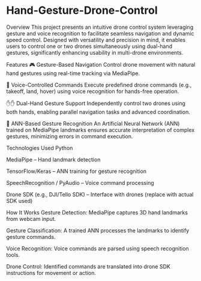 # Hand-Gesture-Drone-Control


Overview
This project presents an intuitive drone control system leveraging gesture and voice recognition to facilitate seamless navigation and dynamic speed control. Designed with versatility and precision in mind, it enables users to control one or two drones simultaneously using dual-hand gestures, significantly enhancing usability in multi-drone environments.

Features
🎮 Gesture-Based Navigation
Control drone movement with natural hand gestures using real-time tracking via MediaPipe.

🎤 Voice-Controlled Commands
Execute predefined drone commands (e.g., takeoff, land, hover) using voice recognition for hands-free operation.

✋✋ Dual-Hand Gesture Support
Independently control two drones using both hands, enabling parallel navigation tasks and advanced coordination.

🧠 ANN-Based Gesture Recognition
An Artificial Neural Network (ANN) trained on MediaPipe landmarks ensures accurate interpretation of complex gestures, minimizing errors in command execution.

Technologies Used
Python

MediaPipe – Hand landmark detection

TensorFlow/Keras – ANN training for gesture recognition

SpeechRecognition / PyAudio – Voice command processing

Drone SDK (e.g., DJI/Tello SDK) – Interface with drones (replace with actual SDK used)

How It Works
Gesture Detection: MediaPipe captures 3D hand landmarks from webcam input.

Gesture Classification: A trained ANN processes the landmarks to identify gesture commands.

Voice Recognition: Voice commands are parsed using speech recognition tools.

Drone Control: Identified commands are translated into drone SDK instructions for movement or action.
